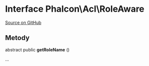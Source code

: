 # Interface **Phalcon\\Acl\\RoleAware**

<a href="https://github.com/phalcon/cphalcon/blob/master/phalcon/acl/roleaware.zep" class="btn btn-default btn-sm">Source on GitHub</a>

## Metody

abstract public **getRoleName** ()

...